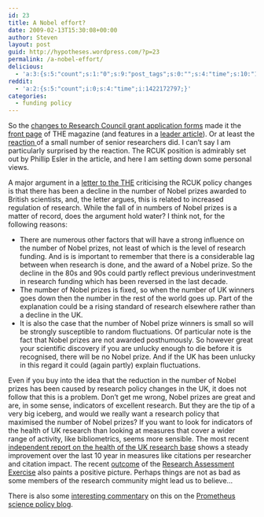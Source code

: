 ```yaml
---
id: 23
title: A Nobel effort?
date: 2009-02-13T15:30:08+00:00
author: Steven
layout: post
guid: http://hypotheses.wordpress.com/?p=23
permalink: /a-nobel-effort/
delicious:
  - 'a:3:{s:5:"count";s:1:"0";s:9:"post_tags";s:0:"";s:4:"time";s:10:"1275097714";}'
reddit:
  - 'a:2:{s:5:"count";i:0;s:4:"time";i:1422172797;}'
categories:
  - funding policy
---
```

So the <a href="https://je-s.rcuk.ac.uk/jesHandBook/jesHelp.aspx?m=s&s=1202" target="_blank">changes to Research Council grant application forms</a> made it the <a href="http://www.timeshighereducation.co.uk/story.asp?sectioncode=26&storycode=405350&c=2" target="_blank">front page</a> of THE magazine (and features in a <a href="http://www.timeshighereducation.co.uk/story.asp?sectioncode=26&storycode=405363&c=1" target="_blank">leader article</a>). Or at least the <a href="http://www.timeshighereducation.co.uk/story.asp?sectioncode=26&storycode=405335" target="_self">reaction </a>of a small number of senior researchers did. I can&#8217;t say I am particularly surprised by the reaction. The RCUK position is admirably set out by Phillip Esler in the article, and here I am setting down some personal views.

A major argument in a <a href="http://www.timeshighereducation.co.uk/story.asp?sectioncode=26&storycode=405335" target="_blank">letter to the THE</a> criticising the RCUK policy changes is that there has been a decline in the number of Nobel prizes awarded to British scientists, and, the letter argues, this is related to increased regulation of research. While the fall of in numbers of Nobel prizes is a matter of record, does the argument hold water? I think not, for the following reasons:

  * There are numerous other factors that will have a strong influence on the number of Nobel prizes, not least of which is the level of research funding. And is is important to remember that there is a considerable lag between when research is done, and the award of a Nobel prize. So the decline in the 80s and 90s could partly reflect previous underinvestment in research funding which has been reversed in the last decade.
  * The number of Nobel prizes is fixed, so when the number of UK winners goes down then the number in the rest of the world goes up. Part of the explanation could be a rising standard of research elsewhere rather than a decline in the UK.
  * It is also the case that the number of Nobel prize winners is small so will be strongly susceptible to random fluctuations. Of particular note is the fact that Nobel prizes are not awarded posthumously. So however great your scientific discovery if you are unlucky enough to die before it is recognised, there will be no Nobel prize. And if the UK has been unlucky in this regard it could (again partly) explain fluctuations.

Even if you buy into the idea that the reduction in the number of Nobel prizes has been caused by research policy changes in the UK, it does not follow that this is a problem. Don&#8217;t get me wrong, Nobel prizes are great and are, in some sense, indicators of excellent research. But they are the tip of a very big iceberg, and would we really want a research policy that maximised the number of Nobel prizes? If you want to look for indicators of the health of UK research than looking at measures that cover a wider range of activity, like bibliometrics, seems more sensible. The most recent <a href="http://www.dius.gov.uk/publications/IntComparativePerformanceUKResearch.pdf" target="_blank">independent report on the health of the UK research base</a> shows a steady improvement over the last 10 year in measures like citations per researcher and citation impact. The recent <a href="http://www.rae.ac.uk/pubs/2008/01/" target="_blank">outcome</a> of the <a href="http://www.rae.ac.uk/" target="_blank">Research Assessment Exercise</a> also paints a positive picture. Perhaps things are not as bad as some members of the research community might lead us to believe&#8230;

There is also some <a href="http://sciencepolicy.colorado.edu/prometheus/uk-criterion-2-4955" target="_self">interesting commentary</a> on this on the <a href="http://sciencepolicy.colorado.edu/prometheus/" target="_blank">Prometheus science policy blog</a>.